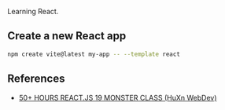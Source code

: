 Learning React.

## Create a new React app

```bash
npm create vite@latest my-app -- --template react
```

## References

- [50+ HOURS REACT.JS 19 MONSTER CLASS (HuXn WebDev)](https://www.youtube.com/watch?v=M9O5AjEFzKw&t=9255s)
